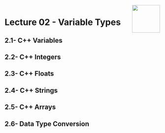 <img align="right" width="90" height="90" src="https://github.com/cs-MohamedAyman/Computer-Science-Textbooks/blob/master/logos/cpp.jpg">

# Lecture 02 - Variable Types
## 2.1- C++ Variables
## 2.2- C++ Integers
## 2.3- C++ Floats
## 2.4- C++ Strings
## 2.5- C++ Arrays
## 2.6- Data Type Conversion
